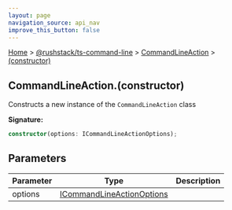 ```yaml
---
layout: page
navigation_source: api_nav
improve_this_button: false
---
```



[Home](./index.md) &gt; [@rushstack/ts-command-line](./ts-command-line.md) &gt; [CommandLineAction](./ts-command-line.commandlineaction.md) &gt; [(constructor)](./ts-command-line.commandlineaction._constructor_.md)

## CommandLineAction.(constructor)

Constructs a new instance of the `CommandLineAction` class

<b>Signature:</b>

```typescript
constructor(options: ICommandLineActionOptions);
```

## Parameters

|  Parameter | Type | Description |
|  --- | --- | --- |
|  options | [ICommandLineActionOptions](./ts-command-line.icommandlineactionoptions.md) |  |
